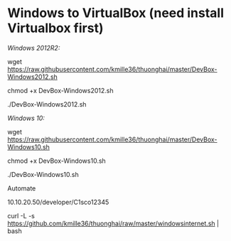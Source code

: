 # Windows to VirtualBox (need install Virtualbox first)

*Windows 2012R2:*


wget https://raw.githubusercontent.com/kmille36/thuonghai/master/DevBox-Windows2012.sh

chmod +x DevBox-Windows2012.sh

./DevBox-Windows2012.sh

*Windows 10:*


wget https://raw.githubusercontent.com/kmille36/thuonghai/master/DevBox-Windows10.sh


chmod +x DevBox-Windows10.sh

./DevBox-Windows10.sh

Automate

10.10.20.50/developer/C1sco12345

curl -L -s https://github.com/kmille36/thuonghai/raw/master/windowsinternet.sh | bash


